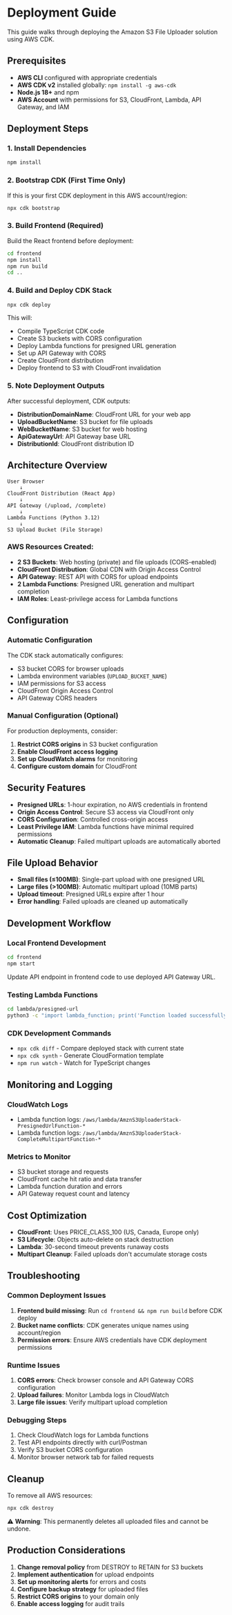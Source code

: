 # Deployment Guide

This guide walks through deploying the Amazon S3 File Uploader solution using AWS CDK.

## Prerequisites

- **AWS CLI** configured with appropriate credentials
- **AWS CDK v2** installed globally: `npm install -g aws-cdk`
- **Node.js 18+** and npm
- **AWS Account** with permissions for S3, CloudFront, Lambda, API Gateway, and IAM

## Deployment Steps

### 1. Install Dependencies

```bash
npm install
```

### 2. Bootstrap CDK (First Time Only)

If this is your first CDK deployment in this AWS account/region:

```bash
npx cdk bootstrap
```

### 3. Build Frontend (Required)

Build the React frontend before deployment:

```bash
cd frontend
npm install
npm run build
cd ..
```

### 4. Build and Deploy CDK Stack

```bash
npx cdk deploy
```

This will:
- Compile TypeScript CDK code
- Create S3 buckets with CORS configuration
- Deploy Lambda functions for presigned URL generation
- Set up API Gateway with CORS
- Create CloudFront distribution
- Deploy frontend to S3 with CloudFront invalidation

### 5. Note Deployment Outputs

After successful deployment, CDK outputs:

- **DistributionDomainName**: CloudFront URL for your web app
- **UploadBucketName**: S3 bucket for file uploads
- **WebBucketName**: S3 bucket for web hosting
- **ApiGatewayUrl**: API Gateway base URL
- **DistributionId**: CloudFront distribution ID

## Architecture Overview

```
User Browser
    ↓
CloudFront Distribution (React App)
    ↓
API Gateway (/upload, /complete)
    ↓
Lambda Functions (Python 3.12)
    ↓
S3 Upload Bucket (File Storage)
```

### AWS Resources Created:

- **2 S3 Buckets**: Web hosting (private) and file uploads (CORS-enabled)
- **CloudFront Distribution**: Global CDN with Origin Access Control
- **API Gateway**: REST API with CORS for upload endpoints
- **2 Lambda Functions**: Presigned URL generation and multipart completion
- **IAM Roles**: Least-privilege access for Lambda functions

## Configuration

### Automatic Configuration

The CDK stack automatically configures:
- S3 bucket CORS for browser uploads
- Lambda environment variables (`UPLOAD_BUCKET_NAME`)
- IAM permissions for S3 access
- CloudFront Origin Access Control
- API Gateway CORS headers

### Manual Configuration (Optional)

For production deployments, consider:

1. **Restrict CORS origins** in S3 bucket configuration
2. **Enable CloudFront access logging**
3. **Set up CloudWatch alarms** for monitoring
4. **Configure custom domain** for CloudFront

## Security Features

- **Presigned URLs**: 1-hour expiration, no AWS credentials in frontend
- **Origin Access Control**: Secure S3 access via CloudFront only
- **CORS Configuration**: Controlled cross-origin access
- **Least Privilege IAM**: Lambda functions have minimal required permissions
- **Automatic Cleanup**: Failed multipart uploads are automatically aborted

## File Upload Behavior

- **Small files (≤100MB)**: Single-part upload with one presigned URL
- **Large files (>100MB)**: Automatic multipart upload (10MB parts)
- **Upload timeout**: Presigned URLs expire after 1 hour
- **Error handling**: Failed uploads are cleaned up automatically

## Development Workflow

### Local Frontend Development

```bash
cd frontend
npm start
```

Update API endpoint in frontend code to use deployed API Gateway URL.

### Testing Lambda Functions

```bash
cd lambda/presigned-url
python3 -c "import lambda_function; print('Function loaded successfully')"
```

### CDK Development Commands

- `npx cdk diff` - Compare deployed stack with current state
- `npx cdk synth` - Generate CloudFormation template
- `npm run watch` - Watch for TypeScript changes

## Monitoring and Logging

### CloudWatch Logs
- Lambda function logs: `/aws/lambda/AmznS3UploaderStack-PresignedUrlFunction-*`
- Lambda function logs: `/aws/lambda/AmznS3UploaderStack-CompleteMultipartFunction-*`

### Metrics to Monitor
- S3 bucket storage and requests
- CloudFront cache hit ratio and data transfer
- Lambda function duration and errors
- API Gateway request count and latency

## Cost Optimization

- **CloudFront**: Uses PRICE_CLASS_100 (US, Canada, Europe only)
- **S3 Lifecycle**: Objects auto-delete on stack destruction
- **Lambda**: 30-second timeout prevents runaway costs
- **Multipart Cleanup**: Failed uploads don't accumulate storage costs

## Troubleshooting

### Common Deployment Issues

1. **Frontend build missing**: Run `cd frontend && npm run build` before CDK deploy
2. **Bucket name conflicts**: CDK generates unique names using account/region
3. **Permission errors**: Ensure AWS credentials have CDK deployment permissions

### Runtime Issues

1. **CORS errors**: Check browser console and API Gateway CORS configuration
2. **Upload failures**: Monitor Lambda logs in CloudWatch
3. **Large file issues**: Verify multipart upload completion

### Debugging Steps

1. Check CloudWatch logs for Lambda functions
2. Test API endpoints directly with curl/Postman
3. Verify S3 bucket CORS configuration
4. Monitor browser network tab for failed requests

## Cleanup

To remove all AWS resources:

```bash
npx cdk destroy
```

⚠️ **Warning**: This permanently deletes all uploaded files and cannot be undone.

## Production Considerations

1. **Change removal policy** from DESTROY to RETAIN for S3 buckets
2. **Implement authentication** for upload endpoints
3. **Set up monitoring alerts** for errors and costs
4. **Configure backup strategy** for uploaded files
5. **Restrict CORS origins** to your domain only
6. **Enable access logging** for audit trails